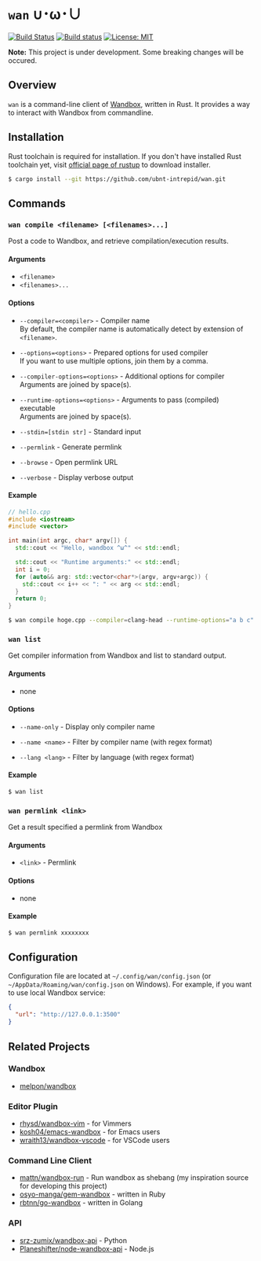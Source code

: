 # `wan` ∪･ω･∪
[![Build Status](https://travis-ci.org/ubnt-intrepid/wan.svg?branch=master)](https://travis-ci.org/ubnt-intrepid/wan)
[![Build status](https://ci.appveyor.com/api/projects/status/gn6e5m7plo81fjjl/branch/master?svg=true)](https://ci.appveyor.com/project/ubnt-intrepid/wan/branch/master)
[![License: MIT](https://img.shields.io/badge/License-MIT-yellow.svg)](https://opensource.org/licenses/MIT)

__Note:__ This project is under development. Some breaking changes will be occured.

## Overview
`wan` is a command-line client of [Wandbox](http://melpon.org/wandbox), written in Rust.
It provides a way to interact with Wandbox from commandline.

## Installation
Rust toolchain is required for installation.
If you don't have installed Rust toolchain yet, visit [official page of rustup](https://www.rustup.rs/) to download installer.

```sh
$ cargo install --git https://github.com/ubnt-intrepid/wan.git
```


## Commands

### `wan compile <filename> [<filenames>...]`  
Post a code to Wandbox, and retrieve compilation/execution results.  

#### Arguments
- `<filename>`
- `<filenames>...`

#### Options
* `--compiler=<compiler>` - Compiler name  
  By default, the compiler name is automatically detect by extension of `<filename>`.

* `--options=<options>` - Prepared options for used compiler  
  If you want to use multiple options, join them by a comma.

* `--compiler-options=<options>` - Additional options for compiler  
  Arguments are joined by space(s).

* `--runtime-options=<options>`  - Arguments to pass (compiled) executable  
  Arguments are joined by space(s).

* `--stdin=[stdin str]` - Standard input

* `--permlink` - Generate permlink

* `--browse` - Open permlink URL

* `--verbose` - Display verbose output

#### Example
```cpp
// hello.cpp
#include <iostream>
#include <vector>

int main(int argc, char* argv[]) {
  std::cout << "Hello, wandbox ^ω^" << std::endl;

  std::cout << "Runtime arguments:" << std::endl;
  int i = 0;
  for (auto&& arg: std::vector<char*>(argv, argv+argc)) {
    std::cout << i++ << ": " << arg << std::endl;
  }
  return 0;
}
```

```sh
$ wan compile hoge.cpp --compiler=clang-head --runtime-options="a b c"
```

### `wan list`
Get compiler information from Wandbox and list to standard output.

#### Arguments
- none

#### Options
* `--name-only` - Display only compiler name

* `--name <name>` - Filter by compiler name (with regex format)

* `--lang <lang>` - Filter by language (with regex format)

#### Example
```sh
$ wan list
```

### `wan permlink <link>`  
Get a result specified a permlink from Wandbox

#### Arguments
* `<link>` - Permlink

#### Options
* none

#### Example
```sh
$ wan permlink xxxxxxxx
```

## Configuration
Configuration file are located at `~/.config/wan/config.json` (or `~/AppData/Roaming/wan/config.json` on Windows).
For example, if you want to use local Wandbox service:

```json
{
  "url": "http://127.0.0.1:3500"
}
```

## Related Projects
### Wandbox
- [melpon/wandbox](https://github.com/melpon/wandbox)

### Editor Plugin
- [rhysd/wandbox-vim](https://github.com/rhysd/wandbox-vim)
  \- for Vimmers
- [kosh04/emacs-wandbox](https://github.com/kosh04/emacs-wandbox)
  \- for Emacs users
- [wraith13/wandbox-vscode](https://github.com/wraith13/wandbox-vscode)
  \- for VSCode users

### Command Line Client
- [mattn/wandbox-run](https://github.com/mattn/wandbox-run)
  \- Run wandbox as shebang (my inspiration source for developing this project)
- [osyo-manga/gem-wandbox](https://github.com/osyo-manga/gem-wandbox)
  \- written in Ruby
- [rbtnn/go-wandbox](https://github.com/rbtnn/go-wandbox)
  \- written in Golang

### API
- [srz-zumix/wandbox-api](https://github.com/srz-zumix/wandbox-api)
  \- Python
- [Planeshifter/node-wandbox-api](https://github.com/Planeshifter/node-wandbox-api)
  \- Node.js
